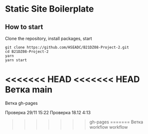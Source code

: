 # Static Site Boilerplate

## How to start

Clone the repository, install packages, start

```
git clone https://github.com/HSEADC/B21DZ08-Project-2.git
cd B21DZ08-Project-2
yarn
yarn start
```

<<<<<<< HEAD
<<<<<<< HEAD
Ветка main
=======
Ветка gh-pages


Проверка 29/11 15:22
Проверка 18.12 4:13
>>>>>>> gh-pages
=======
Ветка workflow
>>>>>>> workflow
